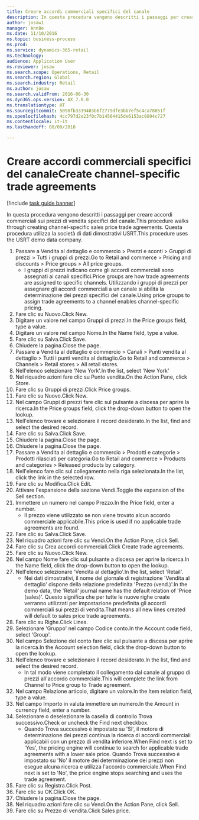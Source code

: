 ```yaml
--- 
title: Creare accordi commerciali specifici del canale
description: In questa procedura vengono descritti i passaggi per creare accordi commerciali sui prezzi di vendita specifici del canale.
author: josaw1
manager: AnnBe
ms.date: 11/10/2016
ms.topic: business-process
ms.prod: 
ms.service: dynamics-365-retail
ms.technology: 
audience: Application User
ms.reviewer: josaw
ms.search.scope: Operations, Retail
ms.search.region: Global
ms.search.industry: Retail
ms.author: josaw
ms.search.validFrom: 2016-06-30
ms.dyn365.ops.version: AX 7.0.0
ms.translationtype: HT
ms.sourcegitcommit: 5098fb3339403b6f2779dfe3bb7ef5c4ca78051f
ms.openlocfilehash: 4cc797d2e23f0c7b14564415de6153ac0894c727
ms.contentlocale: it-it
ms.lasthandoff: 08/09/2018

---
```

# <a name="create-channel-specific-trade-agreements"></a><span data-ttu-id="7899d-103">Creare accordi commerciali specifici del canale</span><span class="sxs-lookup"><span data-stu-id="7899d-103">Create channel-specific trade agreements</span></span>

[!include [task guide banner](../includes/task-guide-banner.md)]

<span data-ttu-id="7899d-104">In questa procedura vengono descritti i passaggi per creare accordi commerciali sui prezzi di vendita specifici del canale.</span><span class="sxs-lookup"><span data-stu-id="7899d-104">This procedure walks through creating channel-specific sales price trade agreements.</span></span> <span data-ttu-id="7899d-105">Questa procedura utilizza la società di dati dimostrativi USRT.</span><span class="sxs-lookup"><span data-stu-id="7899d-105">This procedure uses the USRT demo data company.</span></span>

1. <span data-ttu-id="7899d-106">Passare a Vendita al dettaglio e commercio > Prezzi e sconti > Gruppi di prezzi > Tutti i gruppi di prezzi.</span><span class="sxs-lookup"><span data-stu-id="7899d-106">Go to Retail and commerce > Pricing and discounts > Price groups > All price groups.</span></span>
    * <span data-ttu-id="7899d-107">I gruppi di prezzi indicano come gli accordi commerciali sono assegnati ai canali specifici.</span><span class="sxs-lookup"><span data-stu-id="7899d-107">Price groups are how trade agreements are assigned to specific channels.</span></span> <span data-ttu-id="7899d-108">Utilizzando i gruppi di prezzi per assegnare gli accordi commerciali a un canale si abilita la determinazione dei prezzi specifici del canale.</span><span class="sxs-lookup"><span data-stu-id="7899d-108">Using price groups to assign trade agreements to a channel enables channel-specific pricing.</span></span>  
2. <span data-ttu-id="7899d-109">Fare clic su Nuovo.</span><span class="sxs-lookup"><span data-stu-id="7899d-109">Click New.</span></span>
3. <span data-ttu-id="7899d-110">Digitare un valore nel campo Gruppi di prezzi.</span><span class="sxs-lookup"><span data-stu-id="7899d-110">In the Price groups field, type a value.</span></span>
4. <span data-ttu-id="7899d-111">Digitare un valore nel campo Nome.</span><span class="sxs-lookup"><span data-stu-id="7899d-111">In the Name field, type a value.</span></span>
5. <span data-ttu-id="7899d-112">Fare clic su Salva.</span><span class="sxs-lookup"><span data-stu-id="7899d-112">Click Save.</span></span>
6. <span data-ttu-id="7899d-113">Chiudere la pagina.</span><span class="sxs-lookup"><span data-stu-id="7899d-113">Close the page.</span></span>
7. <span data-ttu-id="7899d-114">Passare a Vendita al dettaglio e commercio > Canali > Punti vendita al dettaglio > Tutti i punti vendita al dettaglio.</span><span class="sxs-lookup"><span data-stu-id="7899d-114">Go to Retail and commerce > Channels > Retail stores > All retail stores.</span></span>
8. <span data-ttu-id="7899d-115">Nell'elenco selezionare 'New York'.</span><span class="sxs-lookup"><span data-stu-id="7899d-115">In the list, select 'New York'</span></span>
9. <span data-ttu-id="7899d-116">Nel riquadro azioni fare clic su Punto vendita.</span><span class="sxs-lookup"><span data-stu-id="7899d-116">On the Action Pane, click Store.</span></span>
10. <span data-ttu-id="7899d-117">Fare clic su Gruppi di prezzi.</span><span class="sxs-lookup"><span data-stu-id="7899d-117">Click Price groups.</span></span>
11. <span data-ttu-id="7899d-118">Fare clic su Nuovo.</span><span class="sxs-lookup"><span data-stu-id="7899d-118">Click New.</span></span>
12. <span data-ttu-id="7899d-119">Nel campo Gruppi di prezzi fare clic sul pulsante a discesa per aprire la ricerca.</span><span class="sxs-lookup"><span data-stu-id="7899d-119">In the Price groups field, click the drop-down button to open the lookup.</span></span>
13. <span data-ttu-id="7899d-120">Nell'elenco trovare e selezionare il record desiderato.</span><span class="sxs-lookup"><span data-stu-id="7899d-120">In the list, find and select the desired record.</span></span>
14. <span data-ttu-id="7899d-121">Fare clic su Salva.</span><span class="sxs-lookup"><span data-stu-id="7899d-121">Click Save.</span></span>
15. <span data-ttu-id="7899d-122">Chiudere la pagina.</span><span class="sxs-lookup"><span data-stu-id="7899d-122">Close the page.</span></span>
16. <span data-ttu-id="7899d-123">Chiudere la pagina.</span><span class="sxs-lookup"><span data-stu-id="7899d-123">Close the page.</span></span>
17. <span data-ttu-id="7899d-124">Passare a Vendita al dettaglio e commercio > Prodotti e categorie > Prodotti rilasciati per categoria.</span><span class="sxs-lookup"><span data-stu-id="7899d-124">Go to Retail and commerce > Products and categories > Released products by category.</span></span>
18. <span data-ttu-id="7899d-125">Nell'elenco fare clic sul collegamento nella riga selezionata.</span><span class="sxs-lookup"><span data-stu-id="7899d-125">In the list, click the link in the selected row.</span></span>
19. <span data-ttu-id="7899d-126">Fare clic su Modifica.</span><span class="sxs-lookup"><span data-stu-id="7899d-126">Click Edit.</span></span>
20. <span data-ttu-id="7899d-127">Attivare l'espansione della sezione Vendi.</span><span class="sxs-lookup"><span data-stu-id="7899d-127">Toggle the expansion of the Sell section.</span></span>
21. <span data-ttu-id="7899d-128">Immettere un numero nel campo Prezzo.</span><span class="sxs-lookup"><span data-stu-id="7899d-128">In the Price field, enter a number.</span></span>
    * <span data-ttu-id="7899d-129">Il prezzo viene utilizzato se non viene trovato alcun accordo commerciale applicabile.</span><span class="sxs-lookup"><span data-stu-id="7899d-129">This price is used if no applicable trade agreements are found.</span></span>  
22. <span data-ttu-id="7899d-130">Fare clic su Salva.</span><span class="sxs-lookup"><span data-stu-id="7899d-130">Click Save.</span></span>
23. <span data-ttu-id="7899d-131">Nel riquadro azioni fare clic su Vendi.</span><span class="sxs-lookup"><span data-stu-id="7899d-131">On the Action Pane, click Sell.</span></span>
24. <span data-ttu-id="7899d-132">Fare clic su Crea accordi commerciali.</span><span class="sxs-lookup"><span data-stu-id="7899d-132">Click Create trade agreements.</span></span>
25. <span data-ttu-id="7899d-133">Fare clic su Nuovo.</span><span class="sxs-lookup"><span data-stu-id="7899d-133">Click New.</span></span>
26. <span data-ttu-id="7899d-134">Nel campo Nome fare clic sul pulsante a discesa per aprire la ricerca.</span><span class="sxs-lookup"><span data-stu-id="7899d-134">In the Name field, click the drop-down button to open the lookup.</span></span>
27. <span data-ttu-id="7899d-135">Nell'elenco selezionare 'Vendita al dettaglio'.</span><span class="sxs-lookup"><span data-stu-id="7899d-135">In the list, select 'Retail'.</span></span>
    * <span data-ttu-id="7899d-136">Nei dati dimostrativi, il nome del giornale di registrazione 'Vendita al dettaglio' dispone della relazione predefinita 'Prezzo (vend.)'.</span><span class="sxs-lookup"><span data-stu-id="7899d-136">In the demo data, the 'Retail' journal name has the default relation of 'Price (sales)'.</span></span> <span data-ttu-id="7899d-137">Questo significa che per tutte le nuove righe create verranno utilizzati per impostazione predefinita gli accordi commerciali sui prezzi di vendita.</span><span class="sxs-lookup"><span data-stu-id="7899d-137">That means all new lines created will default to sales price trade agreements.</span></span>  
28. <span data-ttu-id="7899d-138">Fare clic su Righe.</span><span class="sxs-lookup"><span data-stu-id="7899d-138">Click Lines.</span></span>
29. <span data-ttu-id="7899d-139">Selezionare 'Gruppo' nel campo Codice conto.</span><span class="sxs-lookup"><span data-stu-id="7899d-139">In the Account code field, select 'Group'.</span></span>
30. <span data-ttu-id="7899d-140">Nel campo Selezione del conto fare clic sul pulsante a discesa per aprire la ricerca.</span><span class="sxs-lookup"><span data-stu-id="7899d-140">In the Account selection field, click the drop-down button to open the lookup.</span></span>
31. <span data-ttu-id="7899d-141">Nell'elenco trovare e selezionare il record desiderato.</span><span class="sxs-lookup"><span data-stu-id="7899d-141">In the list, find and select the desired record.</span></span>
    * <span data-ttu-id="7899d-142">In tal modo viene completato il collegamento dal canale al gruppo di prezzi all'accordo commerciale.</span><span class="sxs-lookup"><span data-stu-id="7899d-142">This will complete the link from Channel to Price group to Trade agreement.</span></span>  
32. <span data-ttu-id="7899d-143">Nel campo Relazione articolo, digitare un valore.</span><span class="sxs-lookup"><span data-stu-id="7899d-143">In the Item relation field, type a value.</span></span>
33. <span data-ttu-id="7899d-144">Nel campo Importo in valuta immettere un numero.</span><span class="sxs-lookup"><span data-stu-id="7899d-144">In the Amount in currency field, enter a number.</span></span>
34. <span data-ttu-id="7899d-145">Selezionare o deselezionare la casella di controllo Trova successivo.</span><span class="sxs-lookup"><span data-stu-id="7899d-145">Check or uncheck the Find next checkbox.</span></span>
    * <span data-ttu-id="7899d-146">Quando Trova successivo è impostato su 'Sì', il motore di determinazione dei prezzi continua la ricerca di accordi commerciali applicabili con un prezzo di vendita inferiore.</span><span class="sxs-lookup"><span data-stu-id="7899d-146">When Find next is set to 'Yes', the pricing engine will continue to search for applicable trade agreements with a lower sale price.</span></span> <span data-ttu-id="7899d-147">Quando Trova successivo è impostato su 'No' il motore dei determinazione dei prezzi non esegue alcuna ricerca e utilizza l'accordo commerciale.</span><span class="sxs-lookup"><span data-stu-id="7899d-147">When Find next is set to 'No', the price engine stops searching and uses the trade agreement.</span></span>  
35. <span data-ttu-id="7899d-148">Fare clic su Registra.</span><span class="sxs-lookup"><span data-stu-id="7899d-148">Click Post.</span></span>
36. <span data-ttu-id="7899d-149">Fare clic su OK.</span><span class="sxs-lookup"><span data-stu-id="7899d-149">Click OK.</span></span>
37. <span data-ttu-id="7899d-150">Chiudere la pagina.</span><span class="sxs-lookup"><span data-stu-id="7899d-150">Close the page.</span></span>
38. <span data-ttu-id="7899d-151">Nel riquadro azioni fare clic su Vendi.</span><span class="sxs-lookup"><span data-stu-id="7899d-151">On the Action Pane, click Sell.</span></span>
39. <span data-ttu-id="7899d-152">Fare clic su Prezzo di vendita.</span><span class="sxs-lookup"><span data-stu-id="7899d-152">Click Sales price.</span></span>


